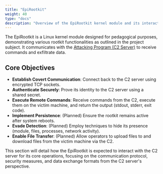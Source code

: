 ```yaml
---
title: "EpiRootkit"
weight: 40
type: "docs"
description: "Overview of the EpiRootkit kernel module and its interaction with the C2 server."
---
```


The EpiRootkit is a Linux kernel module designed for pedagogical purposes, demonstrating various rootkit functionalities as outlined in the project subject. It communicates with the [Attacking Program (C2 Server)](../03-attacking-program) to receive commands and exfiltrate data.

## Core Objectives

*   **Establish Covert Communication**: Connect back to the C2 server using encrypted TCP sockets.
*   **Authenticate Securely**: Prove its identity to the C2 server using a shared secret.
*   **Execute Remote Commands**: Receive commands from the C2, execute them on the victim machine, and return the output (stdout, stderr, exit code).
*   **Implement Persistence**: (Planned) Ensure the rootkit remains active after system reboots.
*   **Evade Detection**: (Planned) Employ techniques to hide its presence (module, files, processes, network activity).
*   **Enable File Transfer**: (Planned) Allow operators to upload files to and download files from the victim machine via the C2.

This section will detail how the EpiRootkit is expected to interact with the C2 server for its core operations, focusing on the communication protocol, security measures, and data exchange formats from the C2 server's perspective. 